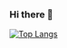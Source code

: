 ### Hi there 👋

[![Top Langs](https://github-readme-stats.vercel.app/api/top-langs/?username=ekqls6812@naver.com&langs_count=8)](https://github.com/ekqls6812@naver.com/github-readme-stats)
<!--
**dabeenkim/dabeenkim** is a ✨ _special_ ✨ repository because its `README.md` (this file) appears on your GitHub profile.

Here are some ideas to get you started:

- 🔭 I’m currently working on ...
- 🌱 I’m currently learning ...
- 👯 I’m looking to collaborate on ...
- 🤔 I’m looking for help with ...
- 💬 Ask me about ...
- 📫 How to reach me: ...
- 😄 Pronouns: ...
- ⚡ Fun fact: ...
-->
